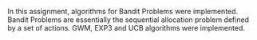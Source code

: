 In this assignment, algorithms for Bandit Problems were implemented. Bandit Problems are essentially the sequential allocation problem
defined by a set of actions. GWM, EXP3 and UCB algorithms were implemented. 
